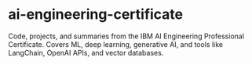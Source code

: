 # ai-engineering-certificate
Code, projects, and summaries from the IBM AI Engineering Professional Certificate. Covers ML, deep learning, generative AI, and tools like LangChain, OpenAI APIs, and vector databases.
